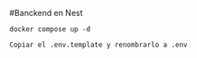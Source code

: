 #Banckend en Nest
 ```
docker compose up -d
```


```
Copiar el .env.template y renombrarlo a .env
```